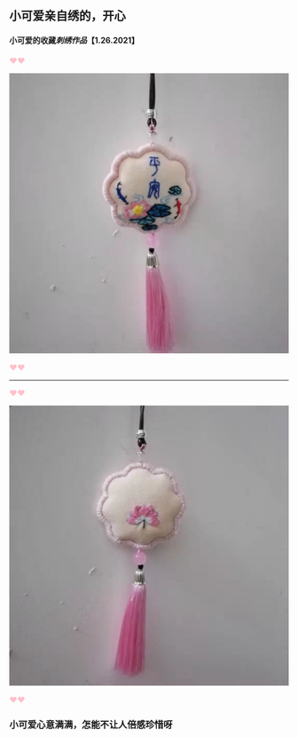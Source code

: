 ## 小可爱亲自绣的，开心


#### 小可爱的收藏*刺绣作品*【1.26.2021】


<font color="pink">&hearts;&hearts;</font>


![正面](./images/正面.jpg)


<font color="pink">&hearts;&hearts;</font>


----------------

<font color="pink">&hearts;&hearts;</font>


![背面](./images/背面.jpg)


<font color="pink">&hearts;&hearts;</font>



### 小可爱心意满满，怎能不让人倍感珍惜呀
